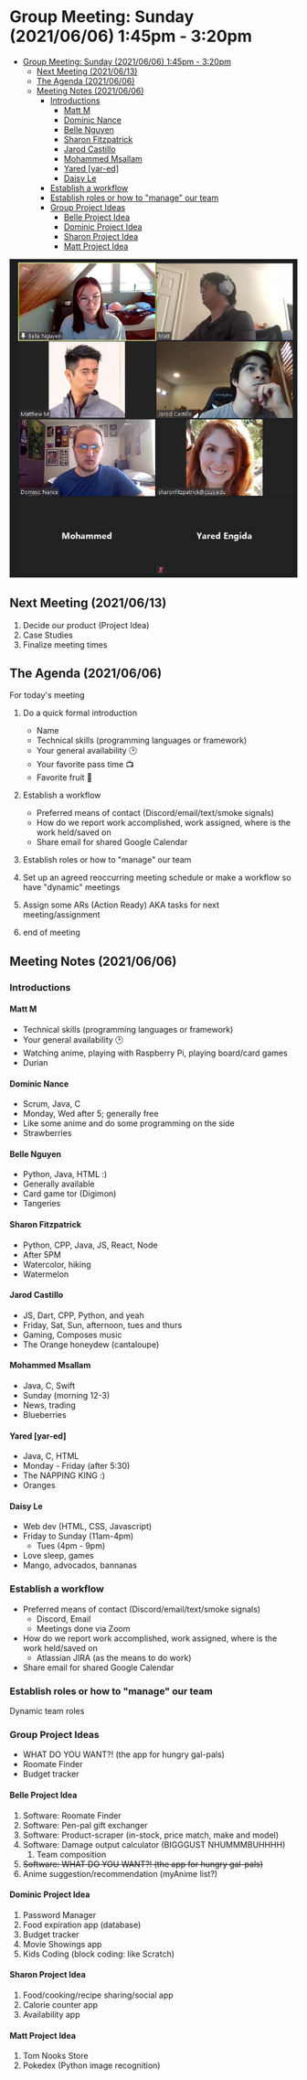 # Group Meeting: Sunday (2021/06/06) 1:45pm - 3:20pm

- [Group Meeting: Sunday (2021/06/06) 1:45pm - 3:20pm](#group-meeting-sunday-20210606-145pm---320pm)
  - [Next Meeting (2021/06/13)](#next-meeting-20210613)
  - [The Agenda (2021/06/06)](#the-agenda-20210606)
  - [Meeting Notes (2021/06/06)](#meeting-notes-20210606)
    - [Introductions](#introductions)
      - [Matt M](#matt-m)
      - [Dominic Nance](#dominic-nance)
      - [Belle Nguyen](#belle-nguyen)
      - [Sharon Fitzpatrick](#sharon-fitzpatrick)
      - [Jarod Castillo](#jarod-castillo)
      - [Mohammed Msallam](#mohammed-msallam)
      - [Yared [yar-ed]](#yared-yar-ed)
      - [Daisy Le](#daisy-le)
    - [Establish a workflow](#establish-a-workflow)
    - [Establish roles or how to "manage" our team](#establish-roles-or-how-to-manage-our-team)
    - [Group Project Ideas](#group-project-ideas)
      - [Belle Project Idea](#belle-project-idea)
      - [Dominic Project Idea](#dominic-project-idea)
      - [Sharon Project Idea](#sharon-project-idea)
      - [Matt Project Idea](#matt-project-idea)

![20210606_first_meeting_attendents](images/20210606_first_meeting_attendents.png)

## Next Meeting (2021/06/13)

1. Decide our product (Project Idea)
2. Case Studies
3. Finalize meeting times

## The Agenda (2021/06/06)

For today's meeting

1. Do a quick formal introduction

   - Name
   - Technical skills (programming languages or framework)
   - Your general availability 🕑
   - Your favorite pass time 📺
   - Favorite fruit 🍎

2. Establish a workflow

   - Preferred means of contact (Discord/email/text/smoke signals)
   - How do we report work accomplished, work assigned, where is the work held/saved on
   - Share email for shared Google Calendar

3. Establish roles or how to "manage" our team

4. Set up an agreed reoccurring meeting schedule or make a workflow so have "dynamic" meetings

5. Assign some ARs (Action Ready) AKA tasks for next meeting/assignment

6. end of meeting

## Meeting Notes (2021/06/06)

### Introductions

#### Matt M

- Technical skills (programming languages or framework)
- Your general availability 🕑
- Watching anime, playing with Raspberry Pi, playing board/card games
- Durian

#### Dominic Nance

- Scrum, Java, C
- Monday, Wed after 5; generally free
- Like some anime and do some programming on the side
- Strawberries

#### Belle Nguyen

- Python, Java, HTML :)
- Generally available
- Card game tor (Digimon)
- Tangeries

#### Sharon Fitzpatrick

- Python, CPP, Java, JS, React, Node
- After 5PM
- Watercolor, hiking
- Watermelon

#### Jarod Castillo

- JS, Dart, CPP, Python, and yeah
- Friday, Sat, Sun, afternoon, tues and thurs
- Gaming, Composes music
- The Orange honeydew (cantaloupe)

#### Mohammed Msallam

- Java, C, Swift
- Sunday (morning 12-3)
- News, trading
- Blueberries

#### Yared [yar-ed]

- Java, C, HTML
- Monday - Friday (after 5:30)
- The NAPPING KING :)
- Oranges

#### Daisy Le

- Web dev (HTML, CSS, Javascript)
- Friday to Sunday (11am-4pm)
  - Tues (4pm - 9pm)
- Love sleep, games
- Mango, advocados, bannanas

### Establish a workflow

- Preferred means of contact (Discord/email/text/smoke signals)
  - Discord, Email
  - Meetings done via Zoom
- How do we report work accomplished, work assigned, where is the work held/saved on
  - Atlassian JIRA (as the means to do work)
- Share email for shared Google Calendar

### Establish roles or how to "manage" our team

Dynamic team roles

### Group Project Ideas

- WHAT DO YOU WANT?! (the app for hungry gal-pals)
- Roomate Finder
- Budget tracker

#### Belle Project Idea

1. Software: Roomate Finder
2. Software: Pen-pal gift exchanger
3. Software: Product-scraper (in-stock, price match, make and model)
4. Software: Damage output calculator (BIGGGUST NHUMMMBUHHHH)
   1. Team composition
5. ~~Software: WHAT DO YOU WANT?! (the app for hungry gal-pals)~~
6. Anime suggestion/recommendation (myAnime list?)

#### Dominic Project Idea

1. Password Manager
2. Food expiration app (database)
3. Budget tracker
4. Movie Showings app
5. Kids Coding (block coding: like Scratch)

#### Sharon Project Idea

1. Food/cooking/recipe sharing/social app
2. Calorie counter app
3. Availability app

#### Matt Project Idea

1. Tom Nooks Store
2. Pokedex (Python image recognition)
